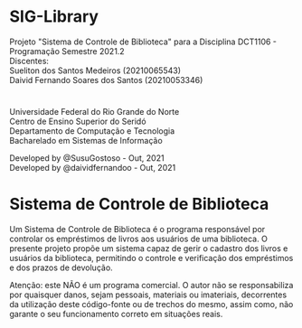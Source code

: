 # SIG-Library
Projeto "Sistema de Controle de Biblioteca"  para a Disciplina DCT1106 - Programação Semestre 2021.2 \
Discentes: \
Sueliton dos Santos Medeiros (20210065543) \
Daivid Fernando Soares dos Santos (20210053346)
#

Universidade Federal do Rio Grande do Norte \
Centro de Ensino Superior do Seridó \
Departamento de Computação e Tecnologia \
Bacharelado em Sistemas de Informação

Developed by @SusuGostoso - Out, 2021 \
Developed by @daividfernandoo - Out, 2021

# Sistema de Controle de Biblioteca
Um Sistema de Controle de Biblioteca é o programa responsável por controlar os empréstimos de livros aos usuários de uma biblioteca. O presente projeto propõe um sistema capaz de gerir o cadastro dos livros e usuários da biblioteca, permitindo o controle e verificação dos empréstimos e dos prazos de devolução.

Atenção: este NÃO é um programa comercial. O autor não se responsabiliza por quaisquer danos, sejam pessoais, materiais ou imateriais, decorrentes da utilização deste código-fonte ou de trechos do mesmo, assim como, não garante o seu funcionamento correto em situações reais.
